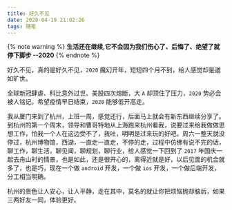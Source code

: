 ```yaml
---
title: 好久不见
date: 2020-04-19 21:02:26
tags: 随笔
---
```


{% note warning %} **生活还在继续,它不会因为我们伤心了、后悔了、绝望了就停下脚步  --2020** {% endnote %}

<!-- more -->
好久不见，真的是好久不见，`2020` 魔幻开年，短短四个月不到，给人感觉却是邈如旷世。

全球新冠肆虐、科比意外过世、美股四次熔断，大 `A` 却顶住了压力，`2020` 势必会被人铭记，希望疫情早日结束，`2020` 能够低开高走。

我从厦门来到了杭州，上班一周，感觉还行，后面马上就会有新东西继续分享了。到杭州的第一个周末，领导和曹哥特地从上海跑来杭州看我，说要过来给我做做思想工作，怕我一个人在这边受不了，我吐，明明是过来玩的好吧。周六一整天就没停过，杭州博物馆，西湖，一直走一直走，不停的走，过程中仿佛有说不完的话，聊工作，聊生活，聊见闻，聊规划，聊行业，给人感觉一下回到了 `2017` 年国庆一起去舟山时的情景，也是如此，还是很开心的，离得近就是好，以后见面的机会就多了，也是巧，现在一个做 `android` 开发，一个做 `ios` 开发，一个做后端开发，分工相当明确。

杭州的景色让人安心，让人平静，走在其中，莫名的就让你把烦恼抛却脑后，如果三两好友一同，体验更好。

